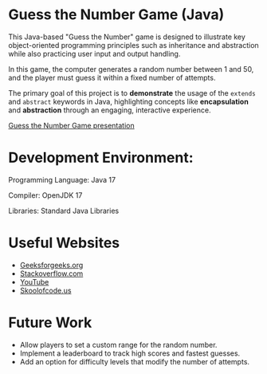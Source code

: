 # Guess the Number Game (Java)

This Java-based "Guess the Number" game is designed to illustrate key object-oriented programming principles such as inheritance and abstraction while also practicing user input and output handling.

In this game, the computer generates a random number between 1 and 50, and the player must guess it within a fixed number of attempts.

The primary goal of this project is to **demonstrate** the usage of the `extends` and `abstract` keywords in Java, highlighting concepts like **encapsulation** and **abstraction** through an engaging, interactive experience.

[Guess the Number Game presentation](https://www.youtube.com/watch?v=_ZPHv_sUvyc)

# Development Environment:
Programming Language: Java 17

Compiler: OpenJDK 17

Libraries: Standard Java Libraries

# Useful Websites
- [Geeksforgeeks.org](https://www.geeksforgeeks.org/number-guessing-game-in-java/)
- [Stackoverflow.com](https://stackoverflow.com/questions/29890213/guess-the-number-in-java)
- [YouTube](https://www.youtube.com/watch?v=xoMzL7aRxK4)
- [Skoolofcode.us](https://skoolofcode.us/blog/guessing-game/)

# Future Work
- Allow players to set a custom range for the random number.  
- Implement a leaderboard to track high scores and fastest guesses.
- Add an option for difficulty levels that modify the number of attempts. 
